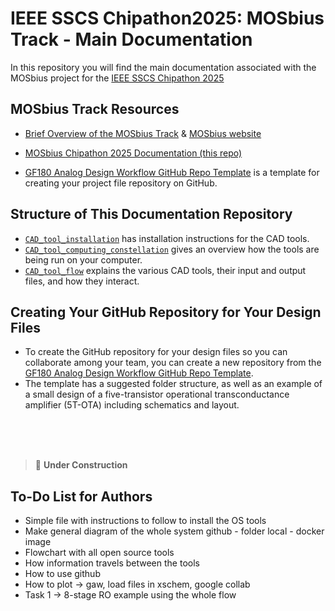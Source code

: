 # IEEE SSCS Chipathon2025: MOSbius Track - Main Documentation 
In this repository you will find the main documentation associated with the MOSbius project for the [IEEE SSCS Chipathon 2025](https://github.com/sscs-ose/sscs-chipathon-2025/)

## MOSbius Track Resources

- [Brief Overview of the MOSbius Track](./files/MOSbius_Chipathon_2025_kinget_v1.pdf) & [MOSbius website](https://mosbius.org)

- [MOSbius Chipathon 2025 Documentation (this repo)](https://github.com/JuanMoya/Chipathon2025_MOSbius_main_documentation)

- [GF180 Analog Design Workflow GitHub Repo Template](https://github.com/Jianxun/iic-osic-tools-project-template) is a template for creating your project file repository on GitHub.


## Structure of This Documentation Repository

- [`CAD_tool_installation`](./CAD_tool_installation/README.md) has installation instructions for the CAD tools.
- [`CAD_tool_computing_constellation`](./CAD_tool_computing_constellation/README.md) gives an overview how the tools are being run on your computer.
- [`CAD_tool_flow`](./CAD_tool_flow/README.md) explains the various CAD tools, their input and output files, and how they interact.

## Creating Your GitHub Repository for Your Design Files

- To create the GitHub repository for your design files so you can collaborate among your team, you can create a new repository from the [GF180 Analog Design Workflow GitHub Repo Template](https://github.com/Jianxun/iic-osic-tools-project-template).
- The template has a suggested folder structure, as well as an example of a small design of a five-transistor operational transconductance amplifier (5T-OTA) including schematics and layout. 

<br><br><br>
> 🚧 **Under Construction** 

## To-Do List for Authors
- Simple file with instructions to follow to install the OS tools
- Make general diagram of the whole system github - folder local - docker image
- Flowchart with all open source tools
- How information travels between the tools
- How to use github
- How to plot → gaw, load files in xschem, google collab
- Task 1 → 8-stage RO example using the whole flow 
